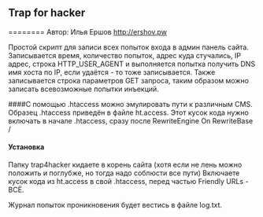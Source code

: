 ## Trap for hacker
========
Автор: Илья Ершов http://ershov.pw

Простой скрипт для записи всех попыток входа в админ панель сайта.
Записывается время, количество попыток, адрес куда стучались, IP адрес, строка HTTP_USER_AGENT и выполняется попытка получить DNS имя хоста по IP, если удаётся - то тоже записывается.
Также записывается строка параметров GET запроса, таким образом можно записать всевозможные попытки инъекций.

####С помощью .htaccess можно эмулировать пути к различным CMS.
Образец .htaccess приведён в файле ht.access. Этот кусок кода нужно включать в начале .htaccess, сразу после
RewriteEngine On
RewriteBase /

#### Установка
Папку trap4hacker кидаете в корень сайта (хотя если не лень можно положить и поглубже, но тогда надо соблюсти все пути)
Включаете кусок кода из ht.access в свой .htaccess, перед частью Friendly URLs - ВСЁ.

Журнал попыток проникновения будет вестись в файле log.txt.
